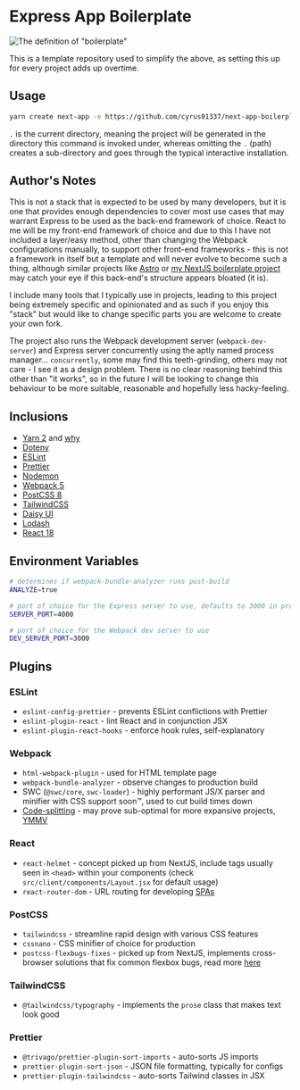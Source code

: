 # Express App Boilerplate

![The definition of "boilerplate"](https://i.imgur.com/0xEmAP6.png)

This is a template repository used to simplify the above, as setting this up for every project adds up overtime.

## Usage

```sh
yarn create next-app -e https://github.com/cyrus01337/next-app-boilerplate .
```

`.` is the current directory, meaning the project will be generated in the directory this command is invoked under, whereas omitting the `.` (path) creates a sub-directory and goes through the typical interactive installation.

## Author's Notes

This is not a stack that is expected to be used by many developers, but it is one that provides enough dependencies to cover most use cases that may warrant Express to be used as the back-end framework of choice. React to me will be my front-end framework of choice and due to this I have not included a layer/easy method, other than changing the Webpack configurations manually, to support other front-end frameworks - this is not a framework in itself but a template and will never evolve to become such a thing, although similar projects like [Astro](https://astro.build/) or [my NextJS boilerplate project](https://github.com/cyrus01337/next-app-boilerplate) may catch your eye if this back-end's structure appears bloated (it is).

I include many tools that I typically use in projects, leading to this project being extremely specific and opinionated and as such if you enjoy this "stack" but would like to change specific parts you are welcome to create your own fork.

The project also runs the Webpack development server (`webpack-dev-server`) and Express server concurrently using the aptly named process manager... `concurrently`, some may find this teeth-grinding, others may not care - I see it as a design problem. There is no clear reasoning behind this other than "it works", so in the future I will be looking to change this behaviour to be more suitable, reasonable and hopefully less hacky-feeling.

## Inclusions

-   [Yarn 2](https://yarnpkg.com/) and [why](https://yarnpkg.com/getting-started/migration#why-should-you-migrate)
-   [Dotenv](https://www.npmjs.com/package/dotenv)
-   [ESLint](https://eslint.org/)
-   [Prettier](https://prettier.io/)
-   [Nodemon](https://nodemon.io/)
-   [Webpack 5](https://webpack.js.org/)
-   [PostCSS 8](https://postcss.org/)
-   [TailwindCSS](https://tailwindcss.com/)
-   [Daisy UI](https://daisyui.com/)
-   [Lodash](https://lodash.com/)
-   [React 18](https://reactjs.org/)

## Environment Variables

```sh
# determines if webpack-bundle-analyzer runs post-build
ANALYZE=true

# port of choice for the Express server to use, defaults to 3000 in production
SERVER_PORT=4000

# port of choice for the Webpack dev server to use
DEV_SERVER_PORT=3000
```

## Plugins

### ESLint

-   `eslint-config-prettier` - prevents ESLint conflictions with Prettier
-   `eslint-plugin-react` - lint React and in conjunction JSX
-   `eslint-plugin-react-hooks` - enforce hook rules, self-explanatory

### Webpack

-   `html-webpack-plugin` - used for HTML template page
-   `webpack-bundle-analyzer` - observe changes to production build
-   SWC (`@swc/core`, `swc-loader`) - highly performant JS/X parser and minifier with CSS support soon™, used to cut build times down
-   [Code-splitting](https://webpack.js.org/guides/code-splitting/) - may prove sub-optimal for more expansive projects, [YMMV](https://dictionary.cambridge.org/dictionary/english/ymmv)

### React

-   `react-helmet` - concept picked up from NextJS, include tags usually seen in `<head>` within your components (check `src/client/components/Layout.jsx` for default usage)
-   `react-router-dom` - URL routing for developing [SPAs](https://developer.mozilla.org/en-US/docs/Glossary/SPA)

### PostCSS

-   `tailwindcss` - streamline rapid design with various CSS features
-   `cssnano` - CSS minifier of choice for production
-   `postcss-flexbugs-fixes` - picked up from NextJS, implements cross-browser solutions that fix common flexbox bugs, read more [here](https://github.com/philipwalton/flexbugs)

### TailwindCSS

-   `@tailwindcss/typography` - implements the `prose` class that makes text look good

### Prettier

-   `@trivago/prettier-plugin-sort-imports` - auto-sorts JS imports
-   `prettier-plugin-sort-json` - JSON file formatting, typically for configs
-   `prettier-plugin-tailwindcss` - auto-sorts Tailwind classes in JSX
